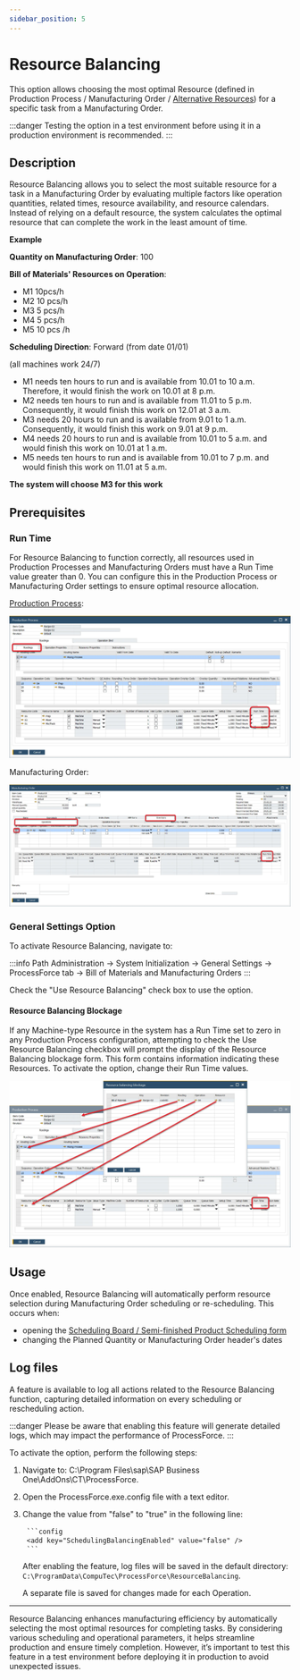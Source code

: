 ```yaml
---
sidebar_position: 5
---
```


# Resource Balancing

This option allows choosing the most optimal Resource (defined in Production Process / Manufacturing Order / [Alternative Resources](./gantt-chart/alternative-resources.md)) for a specific task from a Manufacturing Order.

:::danger
    Testing the option in a test environment before using it in a production environment is recommended.
:::

## Description

Resource Balancing allows you to select the most suitable resource for a task in a Manufacturing Order by evaluating multiple factors like operation quantities, related times, resource availability, and resource calendars. Instead of relying on a default resource, the system calculates the optimal resource that can complete the work in the least amount of time.

**Example**

**Quantity on Manufacturing Order**: 100

**Bill of Materials' Resources on Operation**:

- M1 10pcs/h
- M2 10 pcs/h
- M3 5 pcs/h
- M4 5 pcs/h
- M5 10 pcs /h

**Scheduling Direction**: Forward (from date 01/01)

(all machines work 24/7)

- M1 needs ten hours to run and is available from 10.01 to 10 a.m. Therefore, it would finish the work on 10.01 at 8 p.m.
- M2 needs ten hours to run and is available from 11.01 to 5 p.m. Consequently, it would finish this work on 12.01 at 3 a.m.
- M3 needs 20 hours to run and is available from 9.01 to 1 a.m. Consequently, it would finish this work on 9.01 at 9 p.m.
- M4 needs 20 hours to run and is available from 10.01 to 5 a.m. and would finish this work on 10.01 at 1 a.m.
- M5 needs ten hours to run and is available from 10.01 to 7 p.m. and would finish this work on 11.01 at 5 a.m.

**The system will choose M3 for this work**

## Prerequisites

### Run Time

For Resource Balancing to function correctly, all resources used in Production Processes and Manufacturing Orders must have a Run Time value greater than 0. You can configure this in the Production Process or Manufacturing Order settings to ensure optimal resource allocation.

[Production Process](../formulations-and-bill-of-materials/production-process/overview.md):

![Production Process Runtime](./media/resource-balancing/production-process-runtime.webp)

Manufacturing Order:

![Manufacturing Order Run Time](./media/resource-balancing/manufacturing-order-runtime.webp)

### General Settings Option

To activate Resource Balancing, navigate to:

:::info Path
    Administration → System Initialization → General Settings → ProcessForce tab → Bill of Materials and Manufacturing Orders
:::

Check the "Use Resource Balancing" check box to use the option.

#### Resource Balancing Blockage

If any Machine-type Resource in the system has a Run Time set to zero in any Production Process configuration, attempting to check the Use Resource Balancing checkbox will prompt the display of the Resource Balancing blockage form. This form contains information indicating these Resources. To activate the option, change their Run Time values.

![Resource Balancing Blockage](./media/resource-balancing/resource-balancing-blockage.webp)

## Usage

Once enabled, Resource Balancing will automatically perform resource selection during Manufacturing Order scheduling or re-scheduling. This occurs when:

- opening the [Scheduling Board / Semi-finished Product Scheduling form](./scheduling-board.md#how-to-open-scheduling-board--semi-finished-product-scheduling)
- changing the Planned Quantity or Manufacturing Order header's dates

## Log files

A feature is available to log all actions related to the Resource Balancing function, capturing detailed information on every scheduling or rescheduling action.

:::danger
    Please be aware that enabling this feature will generate detailed logs, which may impact the performance of ProcessForce.
:::

To activate the option, perform the following steps:

1. Navigate to: C:\Program Files\sap\SAP Business One\AddOns\CT\ProcessForce.
2. Open the ProcessForce.exe.config file with a text editor.
3. Change the value from "false" to "true" in the following line:

        ```config
        <add key="SchedulingBalancingEnabled" value="false" />
        ```

   After enabling the feature, log files will be saved in the default directory:
   `C:\ProgramData\CompuTec\ProcessForce\ResourceBalancing`.

   A separate file is saved for changes made for each Operation.

---
Resource Balancing enhances manufacturing efficiency by automatically selecting the most optimal resources for completing tasks. By considering various scheduling and operational parameters, it helps streamline production and ensure timely completion. However, it’s important to test this feature in a test environment before deploying it in production to avoid unexpected issues.
